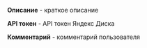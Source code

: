 <b>Описание</b> - краткое описание

<b>API токен</b> - API токен Яндекс Диска

<b>Комментарий</b> - комментарий пользователя
